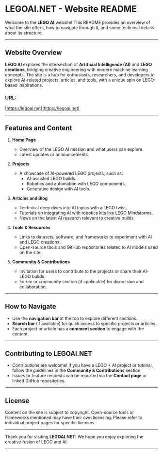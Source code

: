 # LEGOAI.NET - Website README

Welcome to the **LEGO AI** website! This README provides an overview of what the site offers, how to navigate through it, and some technical details about its structure.

---

## **Website Overview**

**LEGO AI** explores the intersection of **Artificial Intelligence (AI)** and **LEGO creations**, bridging creative engineering with modern machine learning concepts. The site is a hub for enthusiasts, researchers, and developers to explore AI-related projects, articles, and tools, with a unique spin on LEGO-based inspirations.

### **URL:**  
[https://legoai.net](https://legoai.net)  

---

## **Features and Content**

1. **Home Page**  
   - Overview of the LEGO AI mission and what users can explore.
   - Latest updates or announcements.

2. **Projects**  
   - A showcase of AI-powered LEGO projects, such as:
     - AI-assisted LEGO builds.
     - Robotics and automation with LEGO components.
     - Generative design with AI tools.

3. **Articles and Blog**  
   - Technical deep dives into AI topics with a LEGO twist.
   - Tutorials on integrating AI with robotics kits like LEGO Mindstorms.
   - News on the latest AI research relevant to creative builds.

4. **Tools & Resources**  
   - Links to datasets, software, and frameworks to experiment with AI and LEGO creations.
   - Open-source tools and GitHub repositories related to AI models used on the site.

5. **Community & Contributions**  
   - Invitation for users to contribute to the projects or share their AI-LEGO builds.
   - Forum or community section (if applicable) for discussion and collaboration.

---

## **How to Navigate**

- Use the **navigation bar** at the top to explore different sections.
- **Search bar** (if available) for quick access to specific projects or articles.
- Each project or article has a **comment section** to engage with the content.

---

## **Contributing to LEGOAI.NET**

- Contributions are welcome! If you have a LEGO + AI project or tutorial, follow the guidelines in the **Community & Contributions** section.
- Issues or feature requests can be reported via the **Contact page** or linked GitHub repositories.

---


## **License**

Content on the site is subject to copyright. Open-source tools or frameworks mentioned may have their own licensing. Please refer to individual project pages for specific licenses.

---

Thank you for visiting **LEGOAI.NET**! We hope you enjoy exploring the creative fusion of LEGO and AI.

---

